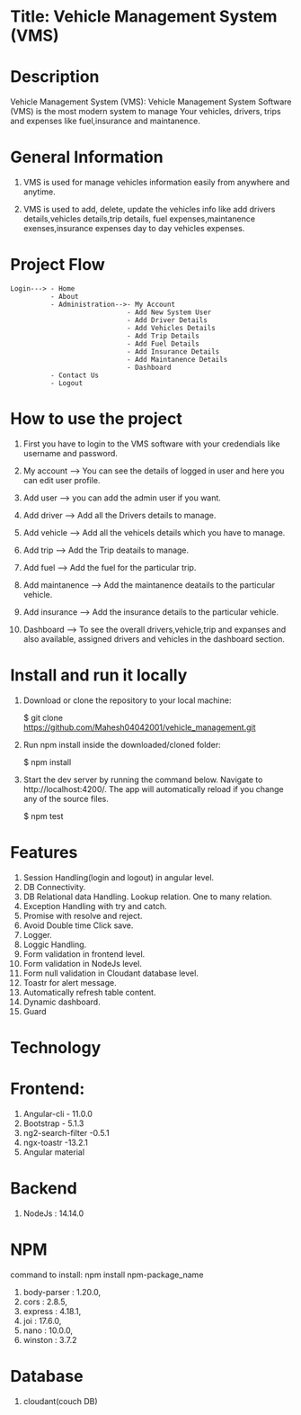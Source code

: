 # Title: Vehicle Management System (VMS)

# Description

Vehicle Management System (VMS):
Vehicle Management System Software (VMS) is the most modern system to manage Your vehicles, drivers, trips and expenses like fuel,insurance and maintanence.

# General Information

1.  VMS is used for manage vehicles information easily from anywhere and anytime.

2.  VMS is used to add, delete, update the vehicles info like add drivers details,vehicles details,trip details, fuel expenses,maintanence exenses,insurance expenses day to day vehicles expenses.

# Project Flow

    Login---> - Home
              - About
              - Administration-->- My Account
                                 - Add New System User
                                 - Add Driver Details
                                 - Add Vehicles Details
                                 - Add Trip Details
                                 - Add Fuel Details
                                 - Add Insurance Details
                                 - Add Maintanence Details
                                 - Dashboard
              - Contact Us
              - Logout

# How to use the project

1.  First you have to login to the VMS software with your credendials like username and password.

2.  My account --> You can see the details of logged in user and here you can edit user profile.

3.  Add user --> you can add the admin user if you want.

4.  Add driver --> Add all the Drivers details to manage.

5.  Add vehicle --> Add all the vehicels details which you have to manage.

6.  Add trip --> Add the Trip deatails to manage.

7.  Add fuel --> Add the fuel for the particular trip.

8.  Add maintanence --> Add the maintanence deatails to the particular vehicle.

9.  Add insurance --> Add the insurance details to the particular vehicle.

10. Dashboard --> To see the overall drivers,vehicle,trip and expanses and also available, assigned drivers and vehicles in the dashboard section.

# Install and run it locally

1.  Download or clone the repository to your local machine:

    $ git clone https://github.com/Mahesh04042001/vehicle_management.git

2.  Run npm install inside the downloaded/cloned folder:

    $ npm install

3.  Start the dev server by running the command below. Navigate to http://localhost:4200/.
    The app will automatically reload if you change any of the source files.

    $ npm test

# Features

1. Session Handling(login and logout) in angular level.
2. DB Connectivity.
3. DB Relational data Handling.
   Lookup relation.
   One to many relation.
4. Exception Handling with try and catch.
5. Promise with resolve and reject.
6. Avoid Double time Click save.
7. Logger.
8. Loggic Handling.
9. Form validation in frontend level.
10. Form validation in NodeJs level.
11. Form null validation in Cloudant database level.
12. Toastr for alert message.
13. Automatically refresh table content.
14. Dynamic dashboard.
15. Guard

# Technology

# Frontend:

1. Angular-cli - 11.0.0
2. Bootstrap - 5.1.3
3. ng2-search-filter -0.5.1
4. ngx-toastr -13.2.1
5. Angular material

# Backend

1. NodeJs : 14.14.0

# NPM

command to install: npm install npm-package_name

1. body-parser : 1.20.0,
2. cors : 2.8.5,
3. express : 4.18.1,
4. joi : 17.6.0,
5. nano : 10.0.0,
6. winston : 3.7.2

# Database

1. cloudant(couch DB)
